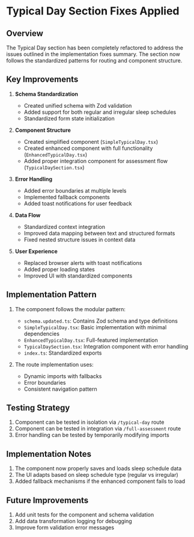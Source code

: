 # Typical Day Section Fixes Applied

## Overview

The Typical Day section has been completely refactored to address the issues outlined in the implementation fixes summary. The section now follows the standardized patterns for routing and component structure.

## Key Improvements

1. **Schema Standardization**
   - Created unified schema with Zod validation
   - Added support for both regular and irregular sleep schedules
   - Standardized form state initialization

2. **Component Structure**
   - Created simplified component (`SimpleTypicalDay.tsx`)
   - Created enhanced component with full functionality (`EnhancedTypicalDay.tsx`)
   - Added proper integration component for assessment flow (`TypicalDaySection.tsx`)

3. **Error Handling**
   - Added error boundaries at multiple levels
   - Implemented fallback components
   - Added toast notifications for user feedback

4. **Data Flow**
   - Standardized context integration
   - Improved data mapping between text and structured formats
   - Fixed nested structure issues in context data

5. **User Experience**
   - Replaced browser alerts with toast notifications
   - Added proper loading states
   - Improved UI with standardized components

## Implementation Pattern

1. The component follows the modular pattern:
   - `schema.updated.ts`: Contains Zod schema and type definitions
   - `SimpleTypicalDay.tsx`: Basic implementation with minimal dependencies
   - `EnhancedTypicalDay.tsx`: Full-featured implementation
   - `TypicalDaySection.tsx`: Integration component with error handling
   - `index.ts`: Standardized exports

2. The route implementation uses:
   - Dynamic imports with fallbacks
   - Error boundaries
   - Consistent navigation pattern

## Testing Strategy

1. Component can be tested in isolation via `/typical-day` route
2. Component can be tested in integration via `/full-assessment` route
3. Error handling can be tested by temporarily modifying imports
   
## Implementation Notes

1. The component now properly saves and loads sleep schedule data
2. The UI adapts based on sleep schedule type (regular vs irregular)
3. Added fallback mechanisms if the enhanced component fails to load

## Future Improvements

1. Add unit tests for the component and schema validation
2. Add data transformation logging for debugging
3. Improve form validation error messages

